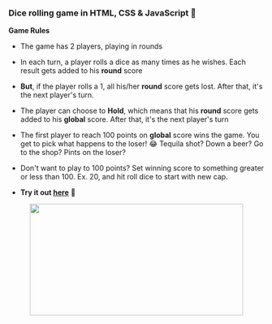 ### Dice rolling game in HTML, CSS &amp; JavaScript 🎲

**Game Rules**
- The game has 2 players, playing in rounds
- In each turn, a player rolls a dice as many times as he wishes. Each result gets added to his **round** score
- **But**, if the player rolls a 1, all his/her **round** score gets lost. After that, it's the next player's turn.
- The player can choose to **Hold**, which means that his **round** score gets added to his **global** score. After that, it's the next player's turn
- The first player to reach 100 points on **global** score wins the game. You get to pick what happens to the loser! 😂 Tequila shot? Down a beer? Go to the shop? Pints on the loser?
- Don't want to play to 100 points? Set winning score to something greater or less than 100. Ex. 20, and hit roll dice to start with new cap.

- **Try it out [here](https://mostmojo.github.io/dice-roll/)** 🚀

<p align="center">
  <img width="420" height="220" src="https://res.cloudinary.com/mostmojo/image/upload/v1560334213/dice.png">
</p>
